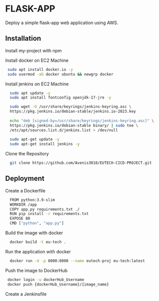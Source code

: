 
# FLASK-APP

Deploy a simple flask-app web application using AWS.


## Installation

Install my-project with npm

Install docker on EC2 Machine
```bash
 sudo apt install docker.io -y
 sudo usermod -aG docker ubuntu && newgrp docker
```
Install jenkins on EC2 Machine
```bash
  sudo apt update -y
  sudo apt install fontconfig openjdk-17-jre -y

  sudo wget -O /usr/share/keyrings/jenkins-keyring.asc \
  https://pkg.jenkins.io/debian-stable/jenkins.io-2023.key
  
  echo "deb [signed-by=/usr/share/keyrings/jenkins-keyring.asc]" \
  https://pkg.jenkins.io/debian-stable binary/ | sudo tee \
  /etc/apt/sources.list.d/jenkins.list > /dev/null
  
  sudo apt-get update -y
  sudo apt-get install jenkins -y
```

Clone the Repository
```bash
  git clone https://github.com/Avenis3010/EUTECH-CICD-PROJECT.git
```

## Deployment

Create a Dockerfile
```bash
  FROM python:3.9-slim
  WORKDIR /app
  COPY app.py requirements.txt ./
  RUN pip install -r requirements.txt
  EXPOSE 80
  CMD ["python", "app.py"]
```


 Build the image with docker
```bash
  docker build -t eu-tech .
```

Run the application with docker
```bash
  docker run -d -p 8000:8000 --name eutech-proj eu-tech:latest
```

Push the image to DockerHub

```bash
 docker login -u dockerHub_Username
 docker push {dockerHub_Username}/{image_name}
```
Create a Jenkinsfile




